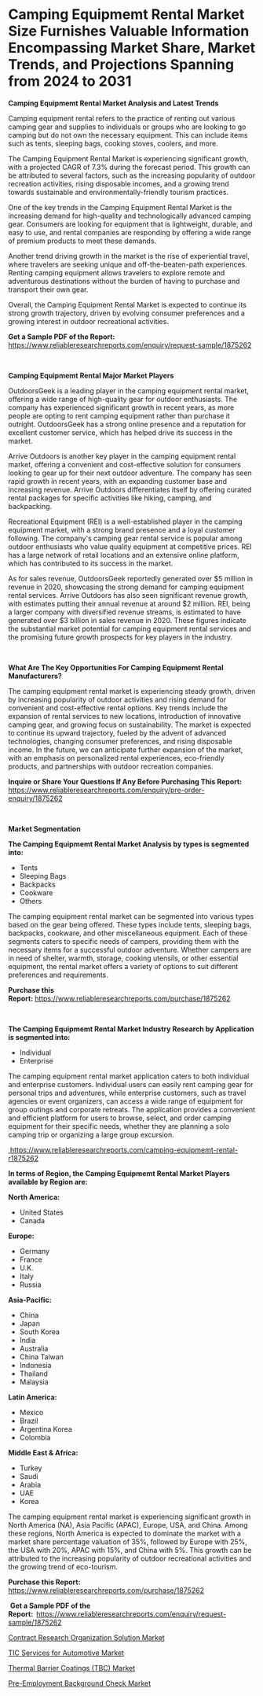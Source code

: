 <p><h1>Camping Equipmemt Rental Market Size Furnishes Valuable Information Encompassing Market Share, Market Trends, and Projections Spanning from 2024 to 2031</h1></p><p><strong>Camping Equipmemt Rental Market Analysis and Latest Trends</strong></p>
<p><p>Camping equipment rental refers to the practice of renting out various camping gear and supplies to individuals or groups who are looking to go camping but do not own the necessary equipment. This can include items such as tents, sleeping bags, cooking stoves, coolers, and more.</p><p>The Camping Equipment Rental Market is experiencing significant growth, with a projected CAGR of 7.3% during the forecast period. This growth can be attributed to several factors, such as the increasing popularity of outdoor recreation activities, rising disposable incomes, and a growing trend towards sustainable and environmentally-friendly tourism practices.</p><p>One of the key trends in the Camping Equipment Rental Market is the increasing demand for high-quality and technologically advanced camping gear. Consumers are looking for equipment that is lightweight, durable, and easy to use, and rental companies are responding by offering a wide range of premium products to meet these demands.</p><p>Another trend driving growth in the market is the rise of experiential travel, where travelers are seeking unique and off-the-beaten-path experiences. Renting camping equipment allows travelers to explore remote and adventurous destinations without the burden of having to purchase and transport their own gear.</p><p>Overall, the Camping Equipment Rental Market is expected to continue its strong growth trajectory, driven by evolving consumer preferences and a growing interest in outdoor recreational activities.</p></p>
<p><strong>Get a Sample PDF of the Report:&nbsp;</strong> <a href="https://www.reliableresearchreports.com/enquiry/request-sample/1875262">https://www.reliableresearchreports.com/enquiry/request-sample/1875262</a></p>
<p>&nbsp;</p>
<p><strong>Camping Equipmemt Rental Major Market Players</strong></p>
<p><p>OutdoorsGeek is a leading player in the camping equipment rental market, offering a wide range of high-quality gear for outdoor enthusiasts. The company has experienced significant growth in recent years, as more people are opting to rent camping equipment rather than purchase it outright. OutdoorsGeek has a strong online presence and a reputation for excellent customer service, which has helped drive its success in the market.</p><p>Arrive Outdoors is another key player in the camping equipment rental market, offering a convenient and cost-effective solution for consumers looking to gear up for their next outdoor adventure. The company has seen rapid growth in recent years, with an expanding customer base and increasing revenue. Arrive Outdoors differentiates itself by offering curated rental packages for specific activities like hiking, camping, and backpacking.</p><p>Recreational Equipment (REI) is a well-established player in the camping equipment market, with a strong brand presence and a loyal customer following. The company's camping gear rental service is popular among outdoor enthusiasts who value quality equipment at competitive prices. REI has a large network of retail locations and an extensive online platform, which has contributed to its success in the market.</p><p>As for sales revenue, OutdoorsGeek reportedly generated over $5 million in revenue in 2020, showcasing the strong demand for camping equipment rental services. Arrive Outdoors has also seen significant revenue growth, with estimates putting their annual revenue at around $2 million. REI, being a larger company with diversified revenue streams, is estimated to have generated over $3 billion in sales revenue in 2020. These figures indicate the substantial market potential for camping equipment rental services and the promising future growth prospects for key players in the industry.</p></p>
<p>&nbsp;</p>
<p><strong>What Are The Key Opportunities For Camping Equipmemt Rental Manufacturers?</strong></p>
<p><p>The camping equipment rental market is experiencing steady growth, driven by increasing popularity of outdoor activities and rising demand for convenient and cost-effective rental options. Key trends include the expansion of rental services to new locations, introduction of innovative camping gear, and growing focus on sustainability. The market is expected to continue its upward trajectory, fueled by the advent of advanced technologies, changing consumer preferences, and rising disposable income. In the future, we can anticipate further expansion of the market, with an emphasis on personalized rental experiences, eco-friendly products, and partnerships with outdoor recreation companies.</p></p>
<p><strong>Inquire or Share Your Questions If Any Before Purchasing This Report:</strong> <a href="https://www.reliableresearchreports.com/enquiry/pre-order-enquiry/1875262">https://www.reliableresearchreports.com/enquiry/pre-order-enquiry/1875262</a></p>
<p>&nbsp;</p>
<p><strong>Market Segmentation</strong></p>
<p><strong>The Camping Equipmemt Rental Market Analysis by types is segmented into:</strong></p>
<p><ul><li>Tents</li><li>Sleeping Bags</li><li>Backpacks</li><li>Cookware</li><li>Others</li></ul></p>
<p><p>The camping equipment rental market can be segmented into various types based on the gear being offered. These types include tents, sleeping bags, backpacks, cookware, and other miscellaneous equipment. Each of these segments caters to specific needs of campers, providing them with the necessary items for a successful outdoor adventure. Whether campers are in need of shelter, warmth, storage, cooking utensils, or other essential equipment, the rental market offers a variety of options to suit different preferences and requirements.</p></p>
<p><strong>Purchase this Report:&nbsp;</strong><a href="https://www.reliableresearchreports.com/purchase/1875262">https://www.reliableresearchreports.com/purchase/1875262</a></p>
<p>&nbsp;</p>
<p><strong>The Camping Equipmemt Rental Market Industry Research by Application is segmented into:</strong></p>
<p><ul><li>Individual</li><li>Enterprise</li></ul></p>
<p><p>The camping equipment rental market application caters to both individual and enterprise customers. Individual users can easily rent camping gear for personal trips and adventures, while enterprise customers, such as travel agencies or event organizers, can access a wide range of equipment for group outings and corporate retreats. The application provides a convenient and efficient platform for users to browse, select, and order camping equipment for their specific needs, whether they are planning a solo camping trip or organizing a large group excursion.</p></p>
<p><a href="https://www.reliableresearchreports.com/camping-equipmemt-rental-r1875262">&nbsp;https://www.reliableresearchreports.com/camping-equipmemt-rental-r1875262</a></p>
<p><strong>In terms of Region, the Camping Equipmemt Rental Market Players available by Region are:</strong></p>
<p>
    <p> <strong> North America: </strong>
        <ul>
            <li>United States</li>
            <li>Canada</li>
        </ul>
        </p> 
    <p> <strong> Europe: </strong>
        <ul>
            <li>Germany</li>
            <li>France</li>
            <li>U.K.</li>
            <li>Italy</li>
            <li>Russia</li>
        </ul>
        </p> 
    <p> <strong> Asia-Pacific: </strong>
        <ul>
            <li>China</li>
            <li>Japan</li>
            <li>South Korea</li>
            <li>India</li>
            <li>Australia</li>
            <li>China Taiwan</li>
            <li>Indonesia</li>
            <li>Thailand</li>
            <li>Malaysia</li>
        </ul>
        </p> 
    <p> <strong> Latin America: </strong>
        <ul>
            <li>Mexico</li>
            <li>Brazil</li>
            <li>Argentina Korea</li>
            <li>Colombia</li>
        </ul>
        </p> 
    <p> <strong> Middle East & Africa: </strong>
        <ul>
            <li>Turkey</li>
            <li>Saudi</li>
            <li>Arabia</li>
            <li>UAE</li>
            <li>Korea</li>
        </ul>
    </p>
    </p>
<p><p>The camping equipment rental market is experiencing significant growth in North America (NA), Asia Pacific (APAC), Europe, USA, and China. Among these regions, North America is expected to dominate the market with a market share percentage valuation of 35%, followed by Europe with 25%, the USA with 20%, APAC with 15%, and China with 5%. This growth can be attributed to the increasing popularity of outdoor recreational activities and the growing trend of eco-tourism.</p></p>
<p><strong>Purchase this Report: </strong><a href="https://www.reliableresearchreports.com/purchase/1875262">https://www.reliableresearchreports.com/purchase/1875262</a></p>
<p>&nbsp;<strong>Get a Sample PDF of the Report:&nbsp;&nbsp;</strong><a href="https://www.reliableresearchreports.com/enquiry/request-sample/1875262">https://www.reliableresearchreports.com/enquiry/request-sample/1875262</a></p>
<p><strong></strong></p>
<p><p><a href="https://github.com/gracielawharr/Market-Research-Report-List-1/blob/main/contract-research-organization-solution-market.md">Contract Research Organization Solution Market</a></p><p><a href="https://www.linkedin.com/pulse/decoding-tic-services-automotive-market-deep-dive-latest-trends-m51if">TIC Services for Automotive Market</a></p><p><a href="https://www.linkedin.com/pulse/thermal-barrier-coatings-tbc-market-provides-comprehensive-gyxpf">Thermal Barrier Coatings (TBC) Market</a></p><p><a href="https://github.com/JennyferFeil2023/Market-Research-Report-List-1/blob/main/pre-employment-background-check-market.md">Pre-Employment Background Check Market</a></p></p>